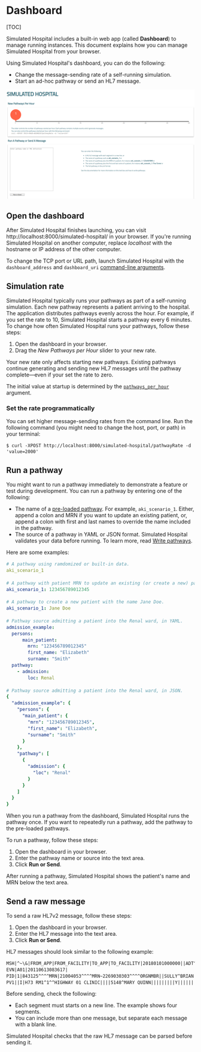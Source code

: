 # Dashboard

[TOC]

Simulated Hospital includes a built-in web app (called **Dashboard**) to manage
running instances. This document explains how you can manage Simulated Hospital
from your browser.

Using Simulated Hospital's dashboard, you can do the following:

*   Change the message-sending rate of a self-running simulation.
*   Start an ad-hoc pathway or send an HL7 message.

![The Simulated Hospital control panel](./images/control-panel.png)

## Open the dashboard

After Simulated Hospital finishes launching, you can visit
http://localhost:8000/simulated-hospital/ in your browser. If you're running
Simulated Hospital on another computer, replace _localhost_ with the hostname or
IP address of the other computer.

To change the TCP port or URL path, launch Simulated Hospital with the
`dashboard_address` and `dashboard_uri`
[command-line arguments](./arguments#dashboard).

## Simulation rate

Simulated Hospital typically runs your pathways as part of a self-running
simulation. Each new pathway represents a patient arriving to the hospital. The
application distributes pathways evenly across the hour. For example, if you set
the rate to 10, Simulated Hospital starts a pathway every 6 minutes. To change
how often Simulated Hospital runs your pathways, follow these steps:

1.  Open the dashboard in your browser.
1.  Drag the *New Pathways per Hour* slider to your new rate.

Your new rate only affects starting new pathways. Existing pathways continue
generating and sending new HL7 messages until the pathway complete—even if your
set the rate to zero.

The initial value at startup is determined by the
[`pathways_per_hour`](./arguments#pathways) argument.

### Set the rate programmatically

You can set higher message-sending rates from the command line. Run the
following command (you might need to change the host, port, or path) in your
terminal:

```shell
$ curl -XPOST http://localhost:8000/simulated-hospital/pathwayRate -d 'value=2000'
```

## Run a pathway

You might want to run a pathway immediately to demonstrate a feature or test
during development. You can run a pathway by entering one of the following:

*   The name of a [pre-loaded pathway](./#pre-loaded-pathways). For example,
    `aki_scenario_1`. Either, append a colon and MRN if you want to update an
    existing patient, or, append a colon with first and last names to override
    the name included in the pathway.
*   The source of a pathway in YAML or JSON format. Simulated Hospital validates
    your data before running. To learn more, read
    [Write pathways](./write-pathways).

Here are some examples:

```yaml
# A pathway using ramdomized or built-in data.
aki_scenario_1

# A pathway with patient MRN to update an existing (or create a new) patient.
aki_scenario_1: 123456789012345

# A pathway to create a new patient with the name Jane Doe.
aki_scenario_1: Jane Doe

# Pathway source admitting a patient into the Renal ward, in YAML.
admission_example:
  persons:
      main_patient:
        mrn: "123456789012345"
        first_name: "Elizabeth"
        surname: "Smith"
  pathway:
    - admission:
        loc: Renal

# Pathway source admitting a patient into the Renal ward, in JSON.
{
  "admission_example": {
    "persons": {
      "main_patient": {
        "mrn": "123456789012345",
        "first_name": "Elizabeth",
        "surname": "Smith"
      }
    },
    "pathway": [
      {
        "admission": {
          "loc": "Renal"
        }
      }
    ]
  }
}
```

When you run a pathway from the dashboard, Simulated Hospital runs the pathway
once. If you want to repeatedly run a pathway, add the pathway to the pre-loaded
pathways.

To run a pathway, follow these steps:

1.  Open the dashboard in your browser.
1.  Enter the pathway name or source into the text area.
1.  Click **Run or Send**.

After running a pathway, Simulated Hospital shows the patient's name and MRN
below the text area.

## Send a raw message

To send a raw HL7v2 message, follow these steps:

1.  Open the dashboard in your browser.
1.  Enter the HL7 message into the text area.
1.  Click **Run or Send**.

HL7 messages should look similar to the following example:

```txt
MSH|^~\&|FROM_APP|FROM_FACILITY|TO_APP|TO_FACILITY|20180101000000||ADT^A01|20180101000000|P|2.5|
EVN|A01|20110613083617|
PID|1|843125^^^^MRN|21004053^^^^MRN~2269030303^^^^ORGNMBR||SULLY^BRIAN||19611209|M|||123 MAIN ST^^CITY^STATE^12345|
PV1||I|H73 RM1^1^^HIGHWAY 01 CLINIC||||5148^MARY QUINN|||||||||Y||||||||||||||||||||||||||||20180101000000|
```

Before sending, check the following:

*   Each segment must starts on a new line. The example shows four segments.
*   You can include more than one message, but separate each message with a
    blank line.

Simulated Hospital checks that the raw HL7 message can be parsed before sending
it.
